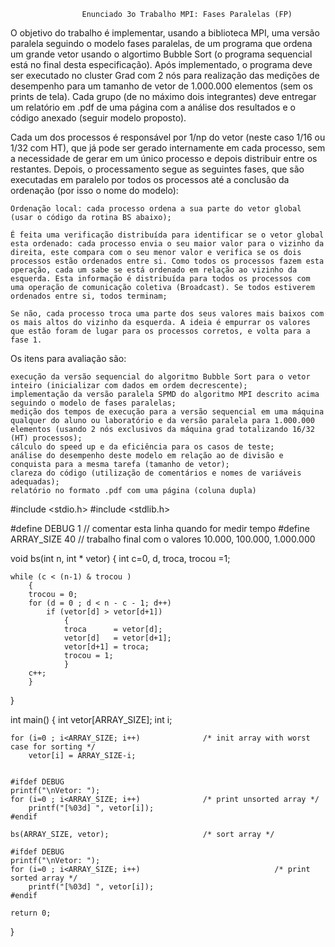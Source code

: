 					Enunciado 3o Trabalho MPI: Fases Paralelas (FP)

O objetivo do trabalho é implementar, usando a biblioteca MPI, uma versão paralela seguindo o modelo fases paralelas, de um programa que ordena um grande vetor usando o algortimo Bubble Sort (o programa sequencial está no final desta especificação). Após implementado, o programa deve ser executado no cluster Grad com 2 nós para realização das medições de desempenho para um tamanho de vetor de 1.000.000 elementos (sem os prints de tela). Cada grupo (de no máximo dois integrantes) deve entregar um relatório em .pdf de uma página com a análise dos resultados e o código anexado (seguir modelo proposto).

Cada um dos processos é responsável por 1/np do vetor (neste caso 1/16 ou 1/32 com HT), que já pode ser gerado internamente em cada processo, sem a necessidade de gerar em um único processo e depois distribuir entre os restantes. Depois, o processamento segue as seguintes fases, que são executadas em paralelo por todos os processos até a conclusão da ordenação (por isso o nome do modelo):

    Ordenação local: cada processo ordena a sua parte do vetor global (usar o código da rotina BS abaixo);

    É feita uma verificação distribuída para identificar se o vetor global esta ordenado: cada processo envia o seu maior valor para o vizinho da direita, este compara com o seu menor valor e verifica se os dois processos estão ordenados entre si. Como todos os processos fazem esta operação, cada um sabe se está ordenado em relação ao vizinho da esquerda. Esta informação é distribuída para todos os processos com uma operação de comunicação coletiva (Broadcast). Se todos estiverem ordenados entre si, todos terminam;

    Se não, cada processo troca uma parte dos seus valores mais baixos com os mais altos do vizinho da esquerda. A ideia é empurrar os valores que estão foram de lugar para os processos corretos, e volta para a fase 1.

Os itens para avaliação são:

    execução da versão sequencial do algoritmo Bubble Sort para o vetor inteiro (inicializar com dados em ordem decrescente);
    implementação da versão paralela SPMD do algoritmo MPI descrito acima seguindo o modelo de fases paralelas;
    medição dos tempos de execução para a versão sequencial em uma máquina qualquer do aluno ou laboratório e da versão paralela para 1.000.000 elementos (usando 2 nós exclusivos da máquina grad totalizando 16/32 (HT) processos);
    cálculo do speed up e da eficiência para os casos de teste;
    análise do desempenho deste modelo em relação ao de divisão e conquista para a mesma tarefa (tamanho de vetor);
    clareza do código (utilização de comentários e nomes de variáveis adequadas);
    relatório no formato .pdf com uma página (coluna dupla)

#include <stdio.h>
#include <stdlib.h>

#define DEBUG 1            // comentar esta linha quando for medir tempo
#define ARRAY_SIZE 40      // trabalho final com o valores 10.000, 100.000, 1.000.000

void bs(int n, int * vetor)
{
    int c=0, d, troca, trocou =1;

    while (c < (n-1) & trocou )
        {
        trocou = 0;
        for (d = 0 ; d < n - c - 1; d++)
            if (vetor[d] > vetor[d+1])
                {
                troca      = vetor[d];
                vetor[d]   = vetor[d+1];
                vetor[d+1] = troca;
                trocou = 1;
                }
        c++;
        }
}

int main()
{
    int vetor[ARRAY_SIZE];
    int i;

    for (i=0 ; i<ARRAY_SIZE; i++)              /* init array with worst case for sorting */
        vetor[i] = ARRAY_SIZE-i;
   

    #ifdef DEBUG
    printf("\nVetor: ");
    for (i=0 ; i<ARRAY_SIZE; i++)              /* print unsorted array */
        printf("[%03d] ", vetor[i]);
    #endif

    bs(ARRAY_SIZE, vetor);                     /* sort array */

    #ifdef DEBUG
    printf("\nVetor: ");
    for (i=0 ; i<ARRAY_SIZE; i++)                              /* print sorted array */
        printf("[%03d] ", vetor[i]);
    #endif

    return 0;
}
